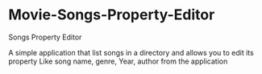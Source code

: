 # Movie-Songs-Property-Editor
Songs Property Editor

A simple application that list songs in a directory and allows you to edit its property
Like song name, genre, Year, author from the application
